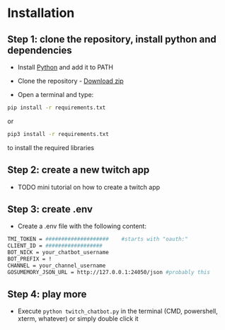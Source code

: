 # Installation

## Step 1: clone the repository, install python and dependencies 
- Install [Python](https://www.python.org/) and add it to PATH

- Clone the repository - [Download zip](https://github.com/Sclafus/twitch-chatbot-for-gosumemory/archive/refs/heads/senpai.zip)

- Open a terminal and type:
```bash 
pip install -r requirements.txt
```
or 
```bash
pip3 install -r requirements.txt
```
to install the required libraries

## Step 2: create a new twitch app
- TODO mini tutorial on how to create a twitch app


## Step 3: create .env
- Create a .env file with the following content:

```bash
TMI_TOKEN = ####################    #starts with "oauth:"
CLIENT_ID = ##################
BOT_NICK = your_chatbot_username
BOT_PREFIX = !
CHANNEL = your_channel_username
GOSUMEMORY_JSON_URL = http://127.0.0.1:24050/json #probably this
```

## Step 4: play more
- Execute `python twitch_chatbot.py` in the terminal (CMD, powershell, xterm, whatever) or simply double click it